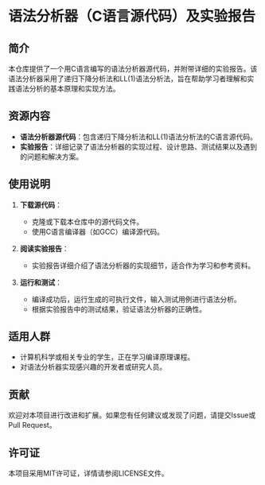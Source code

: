 # 语法分析器（C语言源代码）及实验报告

## 简介

本仓库提供了一个用C语言编写的语法分析器源代码，并附带详细的实验报告。该语法分析器采用了递归下降分析法和LL(1)语法分析法，旨在帮助学习者理解和实践语法分析的基本原理和实现方法。

## 资源内容

- **语法分析器源代码**：包含递归下降分析法和LL(1)语法分析法的C语言源代码。
- **实验报告**：详细记录了语法分析器的实现过程、设计思路、测试结果以及遇到的问题和解决方案。

## 使用说明

1. **下载源代码**：
   - 克隆或下载本仓库中的源代码文件。
   - 使用C语言编译器（如GCC）编译源代码。

2. **阅读实验报告**：
   - 实验报告详细介绍了语法分析器的实现细节，适合作为学习和参考资料。

3. **运行和测试**：
   - 编译成功后，运行生成的可执行文件，输入测试用例进行语法分析。
   - 根据实验报告中的测试结果，验证语法分析器的正确性。

## 适用人群

- 计算机科学或相关专业的学生，正在学习编译原理课程。
- 对语法分析器实现感兴趣的开发者或研究人员。

## 贡献

欢迎对本项目进行改进和扩展。如果您有任何建议或发现了问题，请提交Issue或Pull Request。

## 许可证

本项目采用MIT许可证，详情请参阅LICENSE文件。